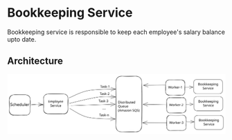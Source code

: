 # Bookkeeping Service

Bookkeeping service is responsible to keep each employee's salary balance upto date.

## Architecture
![Architecture](./docs/architecture.svg)
